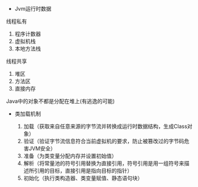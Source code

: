 * Jvm运行时数据

线程私有
 1. 程序计数器
 2. 虚拟机栈
 3. 本地方法栈

线程共享
 1. 堆区
 2. 方法区
 3. 直接内存

Java中的对象不都是分配在堆上(有逃逸的可能)


* 类加载机制

  1. 加载（获取来自任意来源的字节流并转换成运行时数据结构，生成Class对象）
  2. 验证（验证字节流信息符合当前虚拟机的要求，防止被篡改过的字节码危害JVM安全）
  3. 准备（为类变量分配内存并设置初始值）
  4. 解析（将常量池的符号引用替换为直接引用，符号引用是用一组符号来描述所引用的目标，直接引用是指向目标的指针）
  5. 初始化（执行类构造器、类变量赋值、静态语句块）